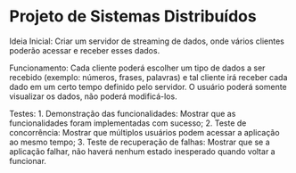 # Projeto de Sistemas Distribuídos

Ideia Inicial: Criar um servidor de streaming de dados, onde vários clientes poderão acessar e receber esses dados.

Funcionamento: Cada cliente poderá escolher um tipo de dados a ser recebido (exemplo: números, frases, palavras) e tal cliente irá receber cada dado em um certo tempo definido pelo servidor. O usuário poderá somente visualizar os dados, não poderá modificá-los.

Testes: 
    1. Demonstração das funcionalidades: Mostrar que as funcionalidades foram implementadas com sucesso;
    2. Teste de concorrência: Mostrar que múltiplos usuários podem acessar a aplicação ao mesmo tempo;
    3. Teste de recuperação de falhas: Mostrar que se a aplicação falhar, não haverá nenhum estado inesperado quando voltar a funcionar.
